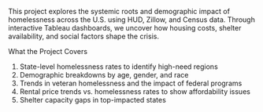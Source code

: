This project explores the systemic roots and demographic impact of homelessness across the U.S. using HUD, Zillow, and Census data. Through interactive Tableau dashboards, we uncover how housing costs, shelter availability, and social factors shape the crisis.

What the Project Covers
1. State-level homelessness rates to identify high-need regions
2. Demographic breakdowns by age, gender, and race
3. Trends in veteran homelessness and the impact of federal programs
4. Rental price trends vs. homelessness rates to show affordability issues
5. Shelter capacity gaps in top-impacted states

